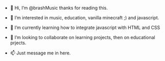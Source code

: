 - 👋 Hi, I’m @brashMusic thanks for reading this.
- 👀 I’m interested in music, education, vanilla minecraft ;) and javascript.

- 🌱 I’m currently learning how to integrate javascript with HTML and CSS
- 💞️ I’m looking to collaborate on learning projects, then on educational prjects.
- 📫 Just message me in here.

<!---
brashMusic/brashMusic is a ✨ special ✨ repository because its `README.md` (this file) appears on your GitHub profile.
You can click the Preview link to take a look at your changes.
--->
